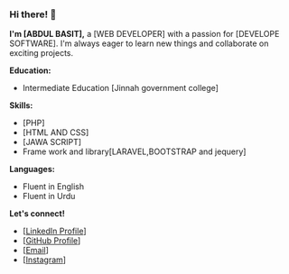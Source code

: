 ### Hi there! 👋

**I'm [ABDUL BASIT],** a [WEB DEVELOPER] with a passion for [DEVELOPE SOFTWARE]. I'm always eager to learn new things and collaborate on exciting projects. 

**Education:**
* Intermediate Education
[Jinnah government college]

**Skills:**
* [PHP]
* [HTML AND CSS]
* [JAWA SCRIPT]
* Frame work and library[LARAVEL,BOOTSTRAP and jequery]

**Languages:**
* Fluent in English
* Fluent in Urdu
  
**Let's connect!**
* [[LinkedIn Profile](https://www.linkedin.com/in/abdul-basit-18710b301)]
* [[GitHub Profile](https://github.com/Abdul-Basit02)]
* [[Email](shahidmajeed6543@gmail.com)]
* [[Instagram](https://www.instagram.com/abdul_basit.designer/)]

